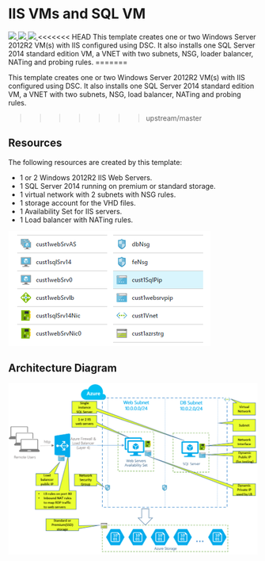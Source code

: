 # IIS VMs and SQL VM

<a href="https://portal.azure.com/#create/Microsoft.Template/uri/https%3A%2F%2Fraw.githubusercontent.com%2Fazure%2Fazure-quickstart-templates%2Fmaster%2Fiis-2vm-sql-1vm%2Fazuredeploy.json" target="_blank">
    <img src="http://azuredeploy.net/deploybutton.png" />
</a>
<a href="https://portal.azure.us/#create/Microsoft.Template/uri/https%3A%2F%2Fraw.githubusercontent.com%2Fazure%2Fazure-quickstart-templates%2Fmaster%2Fiis-2vm-sql-1vm%2Fazuredeploy.json" target="_blank">
    <img src="http://azuredeploy.net/AzureGov.png" />
</a>
<a href="http://armviz.io/#/?load=https%3A%2F%2Fraw.githubusercontent.com%2FAzure%2Fazure-quickstart-templates%2Fmaster%2Fiis-2vm-sql-1vm%2Fazuredeploy.json" target="_blank">
    <img src="http://armviz.io/visualizebutton.png"/>
</a>
<<<<<<< HEAD
This template creates one or two Windows Server 2012R2 VM(s) with IIS configured using DSC. It also installs one SQL Server 2014 standard edition VM, a VNET with two subnets, NSG, loader balancer, NATing and probing rules.
=======

This template creates one or two Windows Server 2012R2 VM(s) with IIS configured using DSC. It also installs one SQL Server 2014 standard edition VM, a VNET with two subnets, NSG, load balancer, NATing and probing rules.
>>>>>>> upstream/master

## Resources
The following resources are created by this template:
- 1 or 2 Windows 2012R2 IIS Web Servers.
- 1 SQL Server 2014 running on premium or standard storage.
- 1 virtual network with 2 subnets with NSG rules.
- 1 storage account for the VHD files.
- 1 Availability Set for IIS servers.
- 1 Load balancer with NATing rules.


<img src="https://raw.githubusercontent.com/Azure/azure-quickstart-templates/master/iis-2vm-sql-1vm/images/resources.png" />


## Architecture Diagram
<img src="https://raw.githubusercontent.com/Azure/azure-quickstart-templates/master/iis-2vm-sql-1vm/images/architecture.png" />

